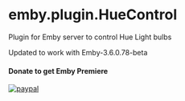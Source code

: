 # emby.plugin.HueControl
Plugin for Emby server to control Hue Light bulbs

Updated to work with Emby-3.6.0.78-beta


#### Donate to get Emby Premiere

[![paypal](https://www.paypalobjects.com/en_US/i/btn/btn_donateCC_LG.gif)](https://www.paypal.com/cgi-bin/webscr?cmd=_s-xclick&hosted_button_id=TWRQVYJWC77E6)
